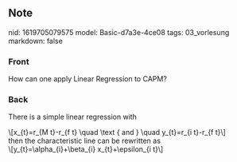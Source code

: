 ## Note
nid: 1619705079575
model: Basic-d7a3e-4ce08
tags: 03_vorlesung
markdown: false

### Front
How can one apply Linear Regression to CAPM?

### Back
There is a simple linear regression with
<div>
  \[x_{t}=r_{M t}-r_{f t} \quad \text { and } \quad y_{t}=r_{i
  t}-r_{f t}\]
  <div>
    then the characteristic line can be rewritten as
  </div>
  <div>
    \[y_{t}=\alpha_{i}+\beta_{i} x_{t}+\epsilon_{i t}\]
  </div>
</div>

